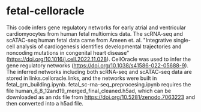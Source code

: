 # fetal-celloracle
This code infers gene regulatory networks for early atrial and ventricular cardiomyocytes from human fetal multiomics data. The scRNA-seq and scATAC-seq human fetal data came from Ameen et. al. "Integrative single-cell analysis of cardiogenesis identifies developmental trajectories and noncoding mutations in congenital heart disease"  (https://doi.org/10.1016/j.cell.2022.11.028). CellOracle was used to infer the gene regulatory networks (https://doi.org/10.1038/s41586-022-05688-9).
The inferred networks including both scRNA-seq and scATAC-seq data are stored in links.celloracle.links, and the networks were built in fetal_grn_building.ipynb.
fetal_sc-rna-seq_preprocesing.ipynb requires the file human_6_8_12and19_merged_final_cleaned.h5ad, which can be downloaded as an rds file from https://doi.org/10.5281/zenodo.7063223 and then converted into a h5ad file.
